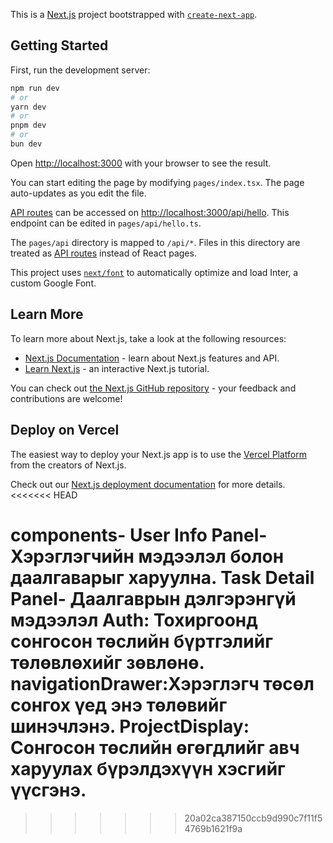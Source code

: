 This is a [Next.js](https://nextjs.org/) project bootstrapped with [`create-next-app`](https://github.com/vercel/next.js/tree/canary/packages/create-next-app).

## Getting Started

First, run the development server:

```bash
npm run dev
# or
yarn dev
# or
pnpm dev
# or
bun dev
```

Open [http://localhost:3000](http://localhost:3000) with your browser to see the result.

You can start editing the page by modifying `pages/index.tsx`. The page auto-updates as you edit the file.

[API routes](https://nextjs.org/docs/api-routes/introduction) can be accessed on [http://localhost:3000/api/hello](http://localhost:3000/api/hello). This endpoint can be edited in `pages/api/hello.ts`.

The `pages/api` directory is mapped to `/api/*`. Files in this directory are treated as [API routes](https://nextjs.org/docs/api-routes/introduction) instead of React pages.

This project uses [`next/font`](https://nextjs.org/docs/basic-features/font-optimization) to automatically optimize and load Inter, a custom Google Font.

## Learn More

To learn more about Next.js, take a look at the following resources:

- [Next.js Documentation](https://nextjs.org/docs) - learn about Next.js features and API.
- [Learn Next.js](https://nextjs.org/learn) - an interactive Next.js tutorial.

You can check out [the Next.js GitHub repository](https://github.com/vercel/next.js/) - your feedback and contributions are welcome!

## Deploy on Vercel

The easiest way to deploy your Next.js app is to use the [Vercel Platform](https://vercel.com/new?utm_medium=default-template&filter=next.js&utm_source=create-next-app&utm_campaign=create-next-app-readme) from the creators of Next.js.

Check out our [Next.js deployment documentation](https://nextjs.org/docs/deployment) for more details.
<<<<<<< HEAD

components-
User Info Panel- Хэрэглэгчийн мэдээлэл болон даалгаварыг харуулна.
Task Detail Panel- Даалгаврын дэлгэрэнгүй мэдээлэл
Auth: Тохиргоонд сонгосон төслийн бүртгэлийг төлөвлөхийг зөвлөнө.
navigationDrawer:Хэрэглэгч төсөл сонгох үед энэ төлөвийг шинэчлэнэ.
ProjectDisplay: Сонгосон төслийн өгөгдлийг авч харуулах бүрэлдэхүүн хэсгийг үүсгэнэ.
=======
>>>>>>> 20a02ca387150ccb9d990c7f11f54769b1621f9a
